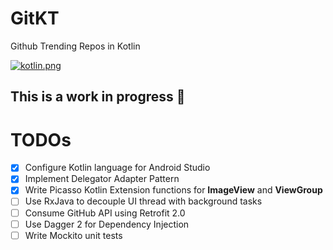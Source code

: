 # GitKT
Github Trending Repos in Kotlin

[![kotlin.png](https://s5.postimg.org/88qz3fwg7/kotlin.png)](https://postimg.org/image/b2u4gvymb/)

## **This is a work in progress** :construction_worker:


# TODOs
- [x] Configure Kotlin language for Android Studio
- [x] Implement Delegator Adapter Pattern
- [X] Write Picasso Kotlin Extension functions for __ImageView__ and __ViewGroup__
- [ ] Use RxJava to decouple UI thread with background tasks
- [ ] Consume GitHub API using Retrofit 2.0 
- [ ] Use Dagger 2 for Dependency Injection
- [ ] Write Mockito unit tests
